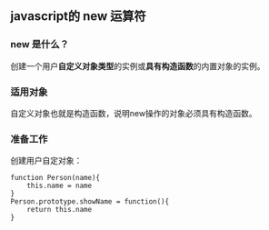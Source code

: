 ## javascript的 new 运算符

### new 是什么？

创建一个用户**自定义对象类型**的实例或**具有构造函数**的内置对象的实例。

### 适用对象

自定义对象也就是构造函数，说明new操作的对象必须具有构造函数。

### 准备工作

创建用户自定对象：


```
function Person(name){
    this.name = name
}
Person.prototype.showName = function(){
    return this.name
}
```



